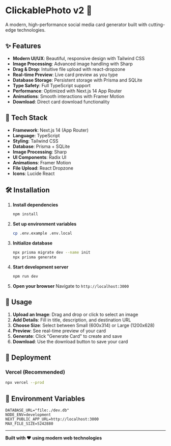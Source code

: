 # ClickablePhoto v2 🎨

A modern, high-performance social media card generator built with cutting-edge technologies.

## ✨ Features

- **Modern UI/UX**: Beautiful, responsive design with Tailwind CSS
- **Image Processing**: Advanced image handling with Sharp
- **Drag & Drop**: Intuitive file upload with react-dropzone
- **Real-time Preview**: Live card preview as you type
- **Database Storage**: Persistent storage with Prisma and SQLite
- **Type Safety**: Full TypeScript support
- **Performance**: Optimized with Next.js 14 App Router
- **Animations**: Smooth interactions with Framer Motion
- **Download**: Direct card download functionality

## 🚀 Tech Stack

- **Framework**: Next.js 14 (App Router)
- **Language**: TypeScript
- **Styling**: Tailwind CSS
- **Database**: Prisma + SQLite
- **Image Processing**: Sharp
- **UI Components**: Radix UI
- **Animations**: Framer Motion
- **File Upload**: React Dropzone
- **Icons**: Lucide React

## 🛠️ Installation

1. **Install dependencies**
   ```bash
   npm install
   ```

2. **Set up environment variables**
   ```bash
   cp .env.example .env.local
   ```

3. **Initialize database**
   ```bash
   npx prisma migrate dev --name init
   npx prisma generate
   ```

4. **Start development server**
   ```bash
   npm run dev
   ```

5. **Open your browser**
   Navigate to `http://localhost:3000`

## 🎯 Usage

1. **Upload an Image**: Drag and drop or click to select an image
2. **Add Details**: Fill in title, description, and destination URL
3. **Choose Size**: Select between Small (600x314) or Large (1200x628)
4. **Preview**: See real-time preview of your card
5. **Generate**: Click "Generate Card" to create and save
6. **Download**: Use the download button to save your card

## 🚀 Deployment

### Vercel (Recommended)

```bash
npx vercel --prod
```

## 📝 Environment Variables

```env
DATABASE_URL="file:./dev.db"
NODE_ENV=development
NEXT_PUBLIC_APP_URL=http://localhost:3000
MAX_FILE_SIZE=5242880
```

---

**Built with ❤️ using modern web technologies**
